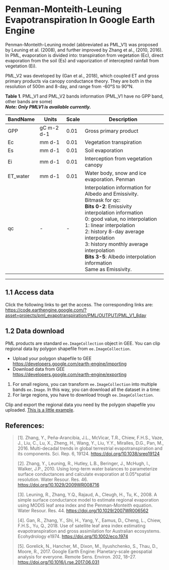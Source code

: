 # Penman-Monteith-Leuning Evapotranspiration In Google Earth Engine

Penman-Monteith-Leuning model (abbreviated as PML_V1) was proposed by  Leuning et al. (2008), and further improved by Zhang et al., (2010, 2016). In PML, evaporation is divided into: transpiration from vegetation (Ec), direct evaporation from the soil (Es) and vaporization of intercepted rainfall from vegetation (Ei).   

PML_V2 was developed by (Gan et al., 2018), which coupled ET and gross primary products via canopy conductance theory. They are both in the resolution of 500m and 8-day, and range from -60°S to 90°N.


**Table 1**. PML_V1 and PML_V2 bands information (PML_V1 have no GPP band, other bands are some)   
__*Note: Only PMLV1 is available currently.*__

| BandName | Units     | Scale    | Description|
| -------- | --------  | -------- | -------- |
|GPP       | gC m-2 d-1|  0.01  | Gross primary product|
|Ec        | mm d-1    |  0.01  | Vegetation transpiration
|Es        | mm d-1    |  0.01  | Soil evaporation
|Ei        | mm d-1    |  0.01  | Interception from vegetation canopy
|ET_water  | mm d-1    |  0.01  |  Water body, snow and ice evaporation. Penman |evapotranspiration is regarded as actual evaporation for them.
|qc | - |  - |  Interpolation information for Albedo and Emissivity. <br> Bitmask for qc: <br> **Bits 0-2**: Emissivity interpolation information <br> 0: good value, no interpolation <br> 1: linear interpolation <br> 2: history 8-day average interpolation <br> 3: history monthly average interpolation <br> **Bits 3-5**: Albedo interpolation information <br> Same as Emissivity. <br>

----

## 1.1 **Access data**
Click the following links to get the access. The corresponding links are:
https://code.earthengine.google.com/?asset=projects/pml_evapotranspiration/PML/OUTPUT/PML_V1_8day

## 1.2 Data download
PML products are standard `ee.ImageCollection` object in GEE.
You can clip regional data by polygon shapefile from `ee.ImageCollection`.

- Upload your polygon shapefile to GEE 
    https://developers.google.com/earth-engine/importing
- Download data from GEE   
    https://developers.google.com/earth-engine/exporting

1. For small regions, you can transform `ee.ImageCollection` into multiple bands `ee.Image`. In this way, you can download all the dataset in a time:
2. For large regions, you have to download trough `ee.ImageCollection`.

Clip and export the regional data you need by the polygon shapefile you uploaded. [This is a little example](https://code.earthengine.google.com/10ea4750eaae29097b118022fbf60a57).


## **References:**
> [1]. Zhang, Y., Peña-Arancibia, J.L., McVicar, T.R., Chiew, F.H.S., Vaze, J., Liu, C., Lu, X., Zheng, H., Wang, Y., Liu, Y.Y., Miralles, D.G., Pan, M., 2016. Multi-decadal trends in global terrestrial evapotranspiration and its components. Sci. Rep. 6, 19124. https://doi.org/10.1038/srep19124  
> 
> [2]. Zhang, Y., Leuning, R., Hutley, L.B., Beringer, J., McHugh, I., Walker, J.P., 2010. Using long-term water balances to parameterize surface conductances and calculate evaporation at 0.05°spatial resolution. Water Resour. Res. 46. https://doi.org/10.1029/2009WR008716  
> 
> [3]. Leuning, R., Zhang, Y.Q., Rajaud, A., Cleugh, H., Tu, K., 2008. A simple surface conductance model to estimate regional evaporation using MODIS leaf area index and the Penman-Monteith equation. Water Resour. Res. 44. https://doi.org/10.1029/2007WR006562  
> 
> [4]. Gan, R., Zhang, Y., Shi, H., Yang, Y., Eamus, D., Cheng, L., Chiew, F.H.S., Yu, Q., 2018. Use of satellite leaf area index estimating evapotranspiration and gross assimilation for Australian ecosystems. Ecohydrology e1974. https://doi.org/10.1002/eco.1974  
> 
> [5]. Gorelick, N., Hancher, M., Dixon, M., Ilyushchenko, S., Thau, D., Moore, R., 2017. Google Earth Engine: Planetary-scale geospatial analysis for everyone. Remote Sens. Environ. 202, 18–27. https://doi.org/10.1016/j.rse.2017.06.031  
